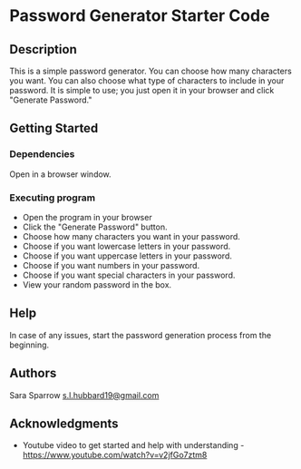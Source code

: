 # Password Generator Starter Code

## Description

This is a simple password generator. You can choose how many characters you want. You can also choose what type of characters to include in your password. It is simple to use; you just open it in your browser and click "Generate Password."

## Getting Started

### Dependencies

Open in a browser window.

### Executing program

* Open the program in your browser
* Click the "Generate Password" button.
* Choose how many characters you want in your password.
* Choose if you want lowercase letters in your password.
* Choose if you want uppercase letters in your password.
* Choose if you want numbers in your password.
* Choose if you want special characters in your password.
* View your random password in the box.

## Help

In case of any issues, start the password generation process from the beginning.

## Authors

Sara Sparrow
s.l.hubbard19@gmail.com

## Acknowledgments

* Youtube video to get started and help with understanding - https://www.youtube.com/watch?v=v2jfGo7ztm8